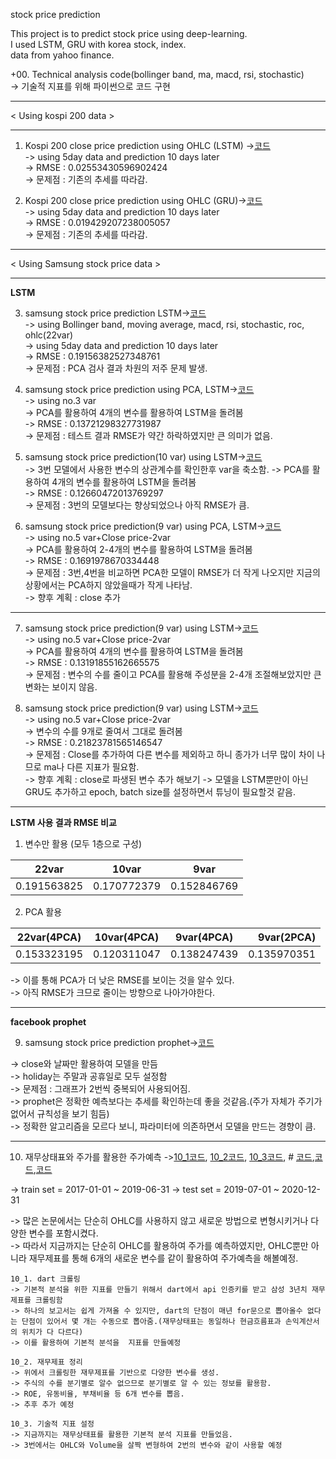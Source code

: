 stock price prediction  
  
This project is to predict stock price using deep-learning.  
I used LSTM, GRU with korea stock, index.  
data from yahoo finance.  


+00. Technical analysis code(bollinger band, ma, macd, rsi, stochastic)    
-> 기술적 지표를 위해 파이썬으로 코드 구현  

--------
  
  < Using kospi 200 data >  

  --------
  
01. Kospi 200 close price prediction using OHLC (LSTM) ->[코드](https://github.com/suminwooo/Stock-price-prediction/blob/master/01.%20kospi%20prediction%20LSTM.ipynb
)    
-> using 5day data and prediction 10 days later  
-> RMSE : 0.02553430596902424  
-> 문제점 : 기존의 추세를 따라감.   

02. Kospi 200 close price prediction using OHLC (GRU)->[코드](https://github.com/suminwooo/Stock-price-prediction/blob/master/02.%20Kospi%20prediction%20GRU%20.ipynb)     
-> using 5day data and prediction 10 days later  
-> RMSE : 0.019429207238005057  
-> 문제점 : 기존의 추세를 따라감.   
  
  
  ---------
   
  < Using Samsung stock price data >  
  
  ----------
  
**LSTM**

  
03. samsung stock price prediction LSTM->[코드](https://github.com/suminwooo/Stock-price-prediction/blob/master/03.%20samsung%20stock%20price%20prediction%20LSTM.ipynb)  
-> using Bollinger band, moving average, macd, rsi, stochastic, roc, ohlc(22var)  
-> using 5day data and prediction 10 days later  
-> RMSE : 0.19156382527348761  
-> 문제점 : PCA 검사 결과 차원의 저주 문제 발생.   
  
04. samsung stock price prediction using PCA, LSTM->[코드](https://github.com/suminwooo/Stock-price-prediction/blob/master/04.%20samsung%20stock%20price%20prediction%20using%20PCA%2C%20LSTM.ipynb)  
-> using no.3 var  
-> PCA를 활용하여 4개의 변수를 활용하여 LSTM을 돌려봄  
-> RMSE : 0.13721298327731987  
-> 문제점 : 테스트 결과 RMSE가 약간 하락하였지만 큰 의미가 없음.  

05. samsung stock price prediction(10 var) using LSTM->[코드](https://github.com/suminwooo/Stock-price-prediction/blob/master/05.%20samsung%20stock%20price%20prediction(10%20var)%20using%20LSTM%20-%201.ipynb)  
-> 3번 모델에서 사용한 변수의 상관계수를 확인한후 var을 축소함. 
-> PCA를 활용하여 4개의 변수를 활용하여 LSTM을 돌려봄  
-> RMSE : 0.12660472013769297  
-> 문제점 : 3번의 모델보다는 향상되었으나 아직 RMSE가 큼.  

06. samsung stock price prediction(9 var) using PCA, LSTM->[코드](https://github.com/suminwooo/Stock-price-prediction/blob/master/06.%20samsung%20stock%20price%20prediction(10%20var)%20using%20PCA%2C%20LSTM%20-%201.ipynb)   
-> using no.5 var+Close price-2var  
-> PCA를 활용하여 2-4개의 변수를 활용하여 LSTM을 돌려봄  
-> RMSE : 0.1691978670334448  
-> 문제점 : 3번,4번을 비교하면 PCA한 모델이 RMSE가 더 작게 나오지만 지금의 상황에서는 PCA하지 않았을때가 작게 나타남.   
-> 향후 계획 : close 추가

  ------------------------

07. samsung stock price prediction(9 var) using LSTM->[코드](https://github.com/suminwooo/Stock-price-prediction/blob/master/07.%20samsung%20stock%20price%20prediction(9%20var)%20using%20PCA%2C%20LSTM.ipynb)  
-> using no.5 var+Close price-2var  
-> PCA를 활용하여 4개의 변수를 활용하여 LSTM을 돌려봄  
-> RMSE : 0.13191855162665575  
-> 문제점 : 변수의 수를 줄이고 PCA를 활용해 주성분을 2-4개 조절해보았지만 큰 변화는 보이지 않음.

08. samsung stock price prediction(9 var) using LSTM->[코드](https://github.com/suminwooo/Stock-price-prediction/blob/master/08.%20samsung%20stock%20price%20prediction(9%20var)%20using%20LSTM.ipynb)  
-> using no.5 var+Close price-2var   
-> 변수의 수를 9개로 줄여서 그대로 돌려봄    
-> RMSE : 0.21823781565146547  
-> 문제점 : Close를 추가하여 다른 변수를 제외하고 하니 종가가 너무 많이 차이 나므로 ma나 다른 지표가 필요함.   
-> 향후 계획 : close로 파생된 변수 추가 해보기
-> 모델을 LSTM뿐만이 아닌 GRU도 추가하고 epoch, batch size를 설정하면서 튜닝이 필요할것 같음.

  ---------------------
  
  **LSTM 사용 결과 RMSE 비교**

  1. 변수만 활용 (모두 1층으로 구성)

| 22var | 10var | 9var | 
| ---------- | :---------: | :----------: |
| 0.191563825 | 0.170772379 | 0.152846769 |

  2. PCA 활용

| 22var(4PCA) | 10var(4PCA) | 9var(4PCA) | 9var(2PCA) |  
| ---------- | :---------:| :----------: | ----------: | 
| 0.153323195 | 0.120311047 | 0.138247439 | 0.135970351 |

-> 이를 통해 PCA가 더 낮은 RMSE를 보이는 것을 알수 있다.  
-> 아직 RMSE가 크므로 줄이는 방향으로 나아가야한다.  

  -----------------------

**facebook prophet**

9. samsung stock price prediction prophet->[코드](https://github.com/suminwooo/Stock-price-prediction/blob/master/09.%20samsung%20stock%20price%20prediction%20prophet%20.ipynb)   

-> close와 날짜만 활용하여 모델을 만듬  
-> holiday는 주말과 공휴일로 모두 설정함  
-> 문제점 : 그래프가 2번씩 중복되어 사용되어짐.  
-> prophet은 정확한 예측보다는 추세를 확인하는데 좋을 것같음.(주가 자체가 주기가 없어서 규칙성을 보기 힘듬)  
-> 정확한 알고리즘을 모르다 보니, 파라미터에 의존하면서 모델을 만드는 경향이 큼.

-------------------------------------

10. 재무상태표와 주가를 활용한 주가예측 ->[10_1코드](https://github.com/suminwooo/Stock-price-prediction/blob/master/10_1.%20dart%20%ED%81%AC%EB%A1%A4%EB%A7%81.ipynb), [10_2코드](https://github.com/suminwooo/Stock-price-prediction/blob/master/10_2.%20%EC%9E%AC%EB%AC%B4%EC%A0%9C%ED%91%9C%20%EC%A0%95%EB%A6%AC.ipynb), [10_3코드](https://github.com/suminwooo/Stock-price-prediction/blob/master/10_3.%20%EA%B8%B0%EC%88%A0%EC%A0%81%20%EC%A7%80%ED%91%9C%20%EC%84%A4%EC%A0%95.ipynb), # [코드](),[코드](),[코드]()
  
-> train set = 2017-01-01 ~ 2019-06-31
-> test set = 2019-07-01 ~ 2020-12-31

-> 많은 논문에서는 단순히 OHLC를 사용하지 않고 새로운 방법으로 변형시키거나 다양한 변수를 포함시켰다.  
-> 따라서 지금까지는 단순히 OHLC를 활용하여 주가를 예측하였지만, OHLC뿐만 아니라 재무제표를 통해 6개의 새로운 변수를 같이 활용하여 주가예측을 해볼예정.  

    10_1. dart 크롤링 
    -> 기본적 분석을 위한 지표를 만들기 위해서 dart에서 api 인증키를 받고 삼성 3년치 재무제표를 크롤링함  
    -> 하나의 보고서는 쉽게 가져올 수 있지만, dart의 단점이 매년 for문으로 뽑아올수 없다는 단점이 있어서 몇 개는 수동으로 뽑아줌.(재무상태표는 동일하나 현금흐름표과 손익계산서의 위치가 다 다르다)  
    -> 이를 활용하여 기본적 분석을  지표를 만들예정  

    10_2. 재무제표 정리
    -> 위에서 크롤링한 재무제표를 기반으로 다양한 변수를 생성.   
    -> 주식의 수를 분기별로 알수 없으므로 분기별로 알 수 있는 정보를 활용함.   
    -> ROE, 유동비율, 부채비율 등 6개 변수를 뽑음.   
    -> 추후 추가 예정   
    
    10_3. 기술적 지표 설정 
    -> 지금까지는 재무상태표를 활용한 기본적 분석 지표를 만들었음.
    -> 3번에서는 OHLC와 Volume을 살짝 변형하여 2번의 변수와 같이 사용할 예정
